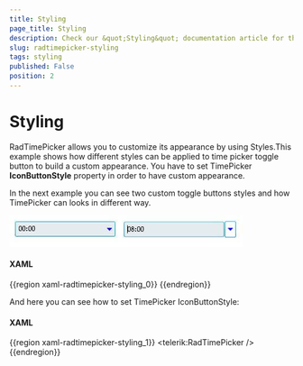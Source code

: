 ```yaml
---
title: Styling
page_title: Styling
description: Check our &quot;Styling&quot; documentation article for the RadTimePicker {{ site.framework_name }} control.
slug: radtimepicker-styling
tags: styling
published: False
position: 2
---
```


# Styling

RadTimePicker allows you to customize its appearance by using Styles.This example shows how different styles can be applied to time picker toggle button to build a custom appearance. You have to set TimePicker __IconButtonStyle__ property in order to have custom appearance.

In the next example you can see two custom toggle buttons styles and how TimePicker can looks in different way.

![WPF RadTimePicker ](images/ToggleButtons.jpg)

#### __XAML__

{{region xaml-radtimepicker-styling_0}}
	<Style x:Key="TimePickerToggleButtonStyle" TargetType="ToggleButton">
	    <Setter Property="Template">
	        <Setter.Value>
	            <ControlTemplate TargetType="ToggleButton">
	                <Grid >
	                    <VisualStateManager.VisualStateGroups>
	                        <VisualStateGroup x:Name="CommonStates">
	                            <VisualState x:Name="Normal" />
	                            <VisualState x:Name="MouseOver">
	                                <Storyboard>
	                                    <ObjectAnimationUsingKeyFrames Storyboard.TargetName="Arrow"
	                                                                   Storyboard.TargetProperty="Fill">
	                                        <DiscreteObjectKeyFrame KeyTime="0">
	                                            <DiscreteObjectKeyFrame.Value>
	                                                <SolidColorBrush Color="Blue" />
	                                            </DiscreteObjectKeyFrame.Value>
	                                        </DiscreteObjectKeyFrame>
	                                    </ObjectAnimationUsingKeyFrames>
	                                </Storyboard>
	                            </VisualState>
	                            <VisualState x:Name="Pressed">
	                                <Storyboard>
	                                    <ObjectAnimationUsingKeyFrames Storyboard.TargetName="Arrow"
	                                                                   Storyboard.TargetProperty="Fill">
	                                        <DiscreteObjectKeyFrame KeyTime="0">
	                                            <DiscreteObjectKeyFrame.Value>
	                                                <SolidColorBrush Color="Blue" />
	                                            </DiscreteObjectKeyFrame.Value>
	                                        </DiscreteObjectKeyFrame>
	                                    </ObjectAnimationUsingKeyFrames>
	                                </Storyboard>
	                            </VisualState>
	                            <VisualState x:Name="Disabled" />
	                        </VisualStateGroup>
	                        <VisualStateGroup x:Name="CheckStates">
	                            <VisualState x:Name="Unhecked"/>
	                            <VisualState x:Name="Checked">
	                                <Storyboard>
	                                    <ObjectAnimationUsingKeyFrames Storyboard.TargetName="Arrow"
	                                                                   Storyboard.TargetProperty="Fill">
	                                        <DiscreteObjectKeyFrame KeyTime="0">
	                                            <DiscreteObjectKeyFrame.Value>
	                                                <SolidColorBrush Color="Blue" />
	                                            </DiscreteObjectKeyFrame.Value>
	                                        </DiscreteObjectKeyFrame>
	                                    </ObjectAnimationUsingKeyFrames>
	                                </Storyboard>
	                            </VisualState>
	                        </VisualStateGroup>
	                        <VisualStateGroup x:Name="FocusStates">
	                            <VisualState x:Name="Unfocused" />
	                            <VisualState x:Name="Focused">
	                                <Storyboard>
	                                    <ObjectAnimationUsingKeyFrames Storyboard.TargetName="Arrow"
	                                                                   Storyboard.TargetProperty="Fill">
	                                        <DiscreteObjectKeyFrame KeyTime="0">
	                                            <DiscreteObjectKeyFrame.Value>
	                                                <SolidColorBrush Color="Blue" />
	                                            </DiscreteObjectKeyFrame.Value>
	                                        </DiscreteObjectKeyFrame>
	                                    </ObjectAnimationUsingKeyFrames>
	                                </Storyboard>
	                            </VisualState>
	                        </VisualStateGroup>
	                    </VisualStateManager.VisualStateGroups>
	                    <Border Background="#00FFFFFF"
	                            Margin="-20,0,20,0"
	                            CornerRadius="2,2,2,2"
	                            x:Name="Chrome" />
	                    <Path x:Name="Arrow" 
	                          Width="5"
	                          Height="9"
	                          Margin="-40,1,3,0"
	                          Data="F1 M -2.54313e-006,-12L 1.33333,-12L 1.33333,
	                            -10.6667L 2.66667,-10.6667L 2.66667,-9.3334L 4,
	                            -9.3334L 4,-8.00001L 5.33333,-8.00001L 5.33333,
	                            -6.66667L 6.66667,-6.66667L 6.66667,-5.33334L 5.33333,
	                            -5.33334L 5.33333,-4.00001L 4,-4.00001L 4,-2.66673L 2.66667,
	                            -2.66673L 2.66667,-1.33341L 1.33333,-1.33341L 1.33333,
	                           0L -2.54313e-006,0L -2.54313e-006,-12 Z "
	                           Fill="#000000"
	                           RenderTransformOrigin="0.5,0.5"
	                           Stretch="Fill">
	                        <Path.RenderTransform>
	                            <TransformGroup>
	                                <RotateTransform Angle="90" />
	                            </TransformGroup>
	                        </Path.RenderTransform>
	                    </Path>
	                </Grid>
	            </ControlTemplate>
	        </Setter.Value>
	    </Setter>
	</Style>
{{endregion}}

And here you can see how to set TimePicker IconButtonStyle:

#### __XAML__

{{region xaml-radtimepicker-styling_1}}
	<telerik:RadTimePicker />
{{endregion}}